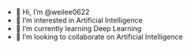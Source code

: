- 👋 Hi, I’m @weilee0622
- 👀 I’m interested in Artificial Intelligence
- 🌱 I’m currently learning Deep Learning
- 💞️ I’m looking to collaborate on Artificial Intelligence

<!---
weilee0622/weilee0622 is a ✨ special ✨ repository because its `README.md` (this file) appears on your GitHub profile.
You can click the Preview link to take a look at your changes.
--->

